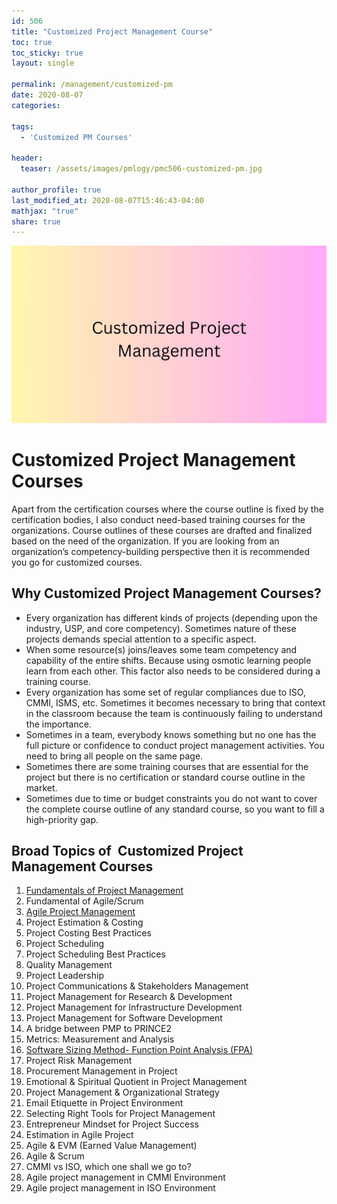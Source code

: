 ```yaml
---
id: 506    
title: "Customized Project Management Course"
toc: true
toc_sticky: true
layout: single

permalink: /management/customized-pm
date: 2020-08-07
categories:

tags: 
  - 'Customized PM Courses'

header:
  teaser: /assets/images/pmlogy/pmc506-customized-pm.jpg

author_profile: true
last_modified_at: 2020-08-07T15:46:43-04:00
mathjax: "true"
share: true
---
```


![Customized PM Courses](/assets/images/pmlogy/pmc506-customized-pm.jpg)

# Customized Project Management Courses

Apart from the certification courses where the course outline is fixed by the certification bodies, I also conduct need-based training courses for the organizations. Course outlines of these courses are drafted and finalized based on the need of the organization. If you are looking from an organization’s competency-building perspective then it is recommended you go for customized courses.

## Why Customized Project Management Courses?

*   Every organization has different kinds of projects (depending upon the industry, USP, and core competency). Sometimes nature of these projects demands special attention to a specific aspect.
*   When some resource(s) joins/leaves some team competency and capability of the entire shifts. Because using osmotic learning people learn from each other. This factor also needs to be considered during a training course.
*   Every organization has some set of regular compliances due to ISO, CMMI, ISMS, etc. Sometimes it becomes necessary to bring that context in the classroom because the team is continuously failing to understand the importance.
*   Sometimes in a team, everybody knows something but no one has the full picture or confidence to conduct project management activities. You need to bring all people on the same page.
*   Sometimes there are some training courses that are essential for the project but there is no certification or standard course outline in the market.
*   Sometimes due to time or budget constraints you do not want to cover the complete course outline of any standard course, so you want to fill a high-priority gap.

## Broad Topics of  Customized Project Management Courses

1.  [Fundamentals of Project Management](/management/fpm)
2.  Fundamental of Agile/Scrum
3.  [Agile Project Management](/management/agile-scrum)
4.  Project Estimation & Costing
5.  Project Costing Best Practices
6.  Project Scheduling
7.  Project Scheduling Best Practices
8.  Quality Management
9.  Project Leadership
10.  Project Communications & Stakeholders Management
11.  Project Management for Research & Development
12.  Project Management for Infrastructure Development
13.  Project Management for Software Development
14.  A bridge between PMP to PRINCE2
15.  Metrics: Measurement and Analysis
16.  [Software Sizing Method- Function Point Analysis (FPA)](/management/fpa)
17.  Project Risk Management
18.  Procurement Management in Project
19.  Emotional & Spiritual Quotient in Project Management
20.  Project Management & Organizational Strategy
21.  Email Etiquette in Project Environment
22.  Selecting Right Tools for Project Management
23.  Entrepreneur Mindset for Project Success
24.  Estimation in Agile Project
25.  Agile & EVM (Earned Value Management)
26.  Agile & Scrum
27.  CMMI vs ISO, which one shall we go to?
28.  Agile project management in CMMI Environment
29.  Agile project management in ISO Environment

